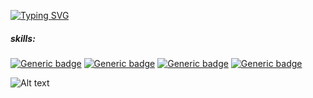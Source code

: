[![Typing SVG](https://readme-typing-svg.herokuapp.com?font=tahoma&size=16&duration=4000&color=F7F7F7&background=FF000000&lines=welcome+to+my+shit;i+can+do+stuff+for+u)](https://git.io/typing-svg)
##### skills:
[![Generic badge](https://img.shields.io/badge/html-great-4598e6.svg)](https://shields.io/)
[![Generic badge](https://img.shields.io/badge/css-great-4598e6.svg)](https://shields.io/)
[![Generic badge](https://img.shields.io/badge/js-good-4598e6.svg)](https://shields.io/)
[![Generic badge](https://img.shields.io/badge/cpp-good-4598e6.svg)](https://shields.io/)


![Alt text](https://spotify-recently-played-readme.vercel.app/api?user=johannesll&count=1≤{count}≤2)
